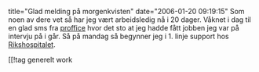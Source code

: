 title="Glad melding på morgenkvisten"
date="2006-01-20 09:19:15"
Som noen av dere vet så har jeg vært arbeidsledig nå i 20 dager. Våknet i dag til en glad sms fra <a href="http://www.proffice.no">proffice</a> hvor det sto at jeg hadde fått jobben jeg var på intervju på i går. Så på mandag så begynner jeg i 1. linje support hos <a href="http://www.rikshospitalet.no/view/avd_info.asp?department=IT-avdelingen">Rikshospitalet</a>.

[[!tag  generelt work
